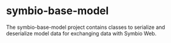 # symbio-base-model
The symbio-base-model project contains classes to serialize and deserialize model data for exchanging data with Symbio Web.
